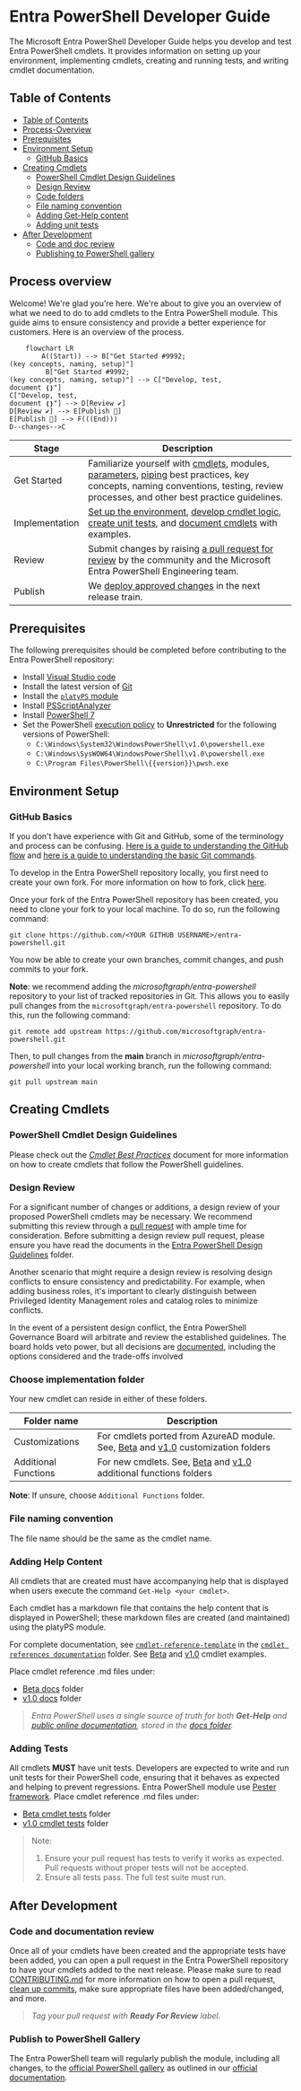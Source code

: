 # Entra PowerShell Developer Guide

The Microsoft Entra PowerShell Developer Guide helps you develop and test Entra PowerShell cmdlets. It provides information on setting up your environment, implementing cmdlets, creating and running tests, and writing cmdlet documentation.

## Table of Contents

- [Table of Contents](#table-of-contents)
- [Process-Overview](#process-overview)
- [Prerequisites](#prerequisites)
- [Environment Setup](#environment-setup)
  - [GitHub Basics](#github-basics)
- [Creating Cmdlets](#creating-cmdlets)
  - [PowerShell Cmdlet Design Guidelines](#powershell-cmdlet-design-guidelines)
  - [Design Review](#design-review)
  - [Code folders](#choose-implementation-folder)
  - [File naming convention](#file-naming-convention)
  - [Adding Get-Help content](#adding-help-content)
  - [Adding unit tests](#adding-tests)
- [After Development](#after-development)
  - [Code and doc review](#code-and-documentation-review)
  - [Publishing to PowerShell gallery](#publish-to-powershell-gallery)

## Process overview

Welcome! We're glad you're here. We're about to give you an overview of what we need to do to add cmdlets to the Entra PowerShell module. This guide aims to ensure consistency and provide a better experience for customers. Here is an overview of the process.

```mermaid
    flowchart LR
        A((Start)) --> B["Get Started #9992;
(key concepts, naming, setup)"]
         B["Get Started #9992;
(key concepts, naming, setup)"] --> C["Develop, test,
document ❴❵"]
C["Develop, test,
document ❴❵"] --> D[Review ✔]
D[Review ✔] --> E[Publish 🚀]
E[Publish 🚀] --> F(((End)))
D--changes-->C

```

| Stage          | Description                                                                                                                                                                                                                                                                                                                        |
| -------------- | ---------------------------------------------------------------------------------------------------------------------------------------------------------------------------------------------------------------------------------------------------------------------------------------------------------------------------------- |
| Get Started    | Familiarize yourself with [cmdlets][cmdlet-best-practices], modules, [parameters](./design-guidelines/parameter-best-practices.md), [piping](./design-guidelines/piping-best-practices.md) best practices, key concepts, naming conventions, testing, review processes, and other best practice guidelines. |
| Implementation | [Set up the environment](#environment-setup), [develop cmdlet logic](#creating-cmdlets), [create unit tests](#adding-tests), and [document cmdlets](#adding-help-content) with examples.                                                                                                                                                                                                                             |
| Review         | Submit changes by raising [a pull request for review](#code-and-documentation-review) by the community and the Microsoft Entra PowerShell Engineering team.                                                                                                                                                                                                          |
| Publish        | We [deploy approved changes](#publish-to-powershell-gallery) in the next release train.                                                                                                                                                                                                                                                                              |

## Prerequisites

The following prerequisites should be completed before contributing to the Entra PowerShell repository:

- Install [Visual Studio code][vscode]
- Install the latest version of [Git][git-download]
- Install the [`platyPS` module](help-generation.md#Installing-platyPS)
- Install [PSScriptAnalyzer][script-analyzer]
- Install [PowerShell 7][powershell7]
- Set the PowerShell [execution policy][set-execution-policy] to **Unrestricted** for the following versions of PowerShell:
  - `C:\Windows\System32\WindowsPowerShell\v1.0\powershell.exe`
  - `C:\Windows\SysWOW64\WindowsPowerShell\v1.0\powershell.exe`
  - `C:\Program Files\PowerShell\{{version}}\pwsh.exe`

## Environment Setup

### GitHub Basics

If you don't have experience with Git and GitHub, some of the terminology and process can be confusing. [Here is a guide to understanding the GitHub flow][git-workflow] and [here is a guide to understanding the basic Git commands][git-cheat-sheet].

To develop in the Entra PowerShell repository locally, you first need to create your own fork. For more information on how to fork, click [here][git-forking].

Once your fork of the Entra PowerShell repository has been created, you need to clone your fork to your local machine. To do so, run the following command:

```git
git clone https://github.com/<YOUR GITHUB USERNAME>/entra-powershell.git
```

You now be able to create your own branches, commit changes, and push commits to your fork.

**Note**: we recommend adding the _microsoftgraph/entra-powershell_ repository to your list of tracked repositories in Git. This allows you to easily pull changes from the `microsoftgraph/entra-powershell` repository. To do this, run the following command:

```git
git remote add upstream https://github.com/microsoftgraph/entra-powershell.git
```

Then, to pull changes from the **main** branch in _microsoftgraph/entra-powershell_ into your local working branch, run the following command:

```git
git pull upstream main
```

## Creating Cmdlets

### PowerShell Cmdlet Design Guidelines

Please check out the [_Cmdlet Best Practices_][cmdlet-best-practices] document for more information on how to create cmdlets that follow the PowerShell guidelines.

### Design Review

For a significant number of changes or additions, a design review of your proposed PowerShell cmdlets may be necessary. We recommend submitting this review through a [pull request][pull-request] with ample time for consideration. Before submitting a design review pull request, please ensure you have read the documents in the [Entra PowerShell Design Guidelines](./design-guidelines/README.md) folder.

Another scenario that might require a design review is resolving design conflicts to ensure consistency and predictability. For example, when adding business roles, it's important to clearly distinguish between Privileged Identity Management roles and catalog roles to minimize conflicts.

In the event of a persistent design conflict, the Entra PowerShell Governance Board will arbitrate and review the established guidelines. The board holds veto power, but all decisions are [documented](https://github.com/microsoftgraph/entra-powershell/discussions), including the options considered and the trade-offs involved

### Choose implementation folder

Your new cmdlet can reside in either of these folders.

| Folder name          | Description                                                                                                                                                                                                                                                                                                              |
| -------------------- | ------------------------------------------------------------------------------------------------------------------------------------------------------------------------------------------------------------------------------------------------------------------------------------------------------------------------ |
| Customizations       | For cmdlets ported from AzureAD module. See, [Beta][Beta-customizations] and [v1.0][GA-customizations] customization folders |
| Additional Functions | For new cmdlets. See, [Beta][Beta-Additional-functions] and [v1.0][GA-additional-functions] additional functions folders       |

**Note**: If unsure, choose `Additional Functions` folder.

### File naming convention

The file name should be the same as the cmdlet name.

### Adding Help Content

All cmdlets that are created must have accompanying help that is displayed when users execute the command `Get-Help <your cmdlet>`.

Each cmdlet has a markdown file that contains the help content that is displayed in PowerShell; these markdown files are created (and maintained) using the platyPS module.

For complete documentation, see [`cmdlet-reference-template`][cmdlet-reference-template] in the [`cmdlet references documentation`](./cmdlet-references-documentation/) folder. See [Beta][Beta-cmdlet-example] and [v1.0][GA-cmdlet-example] cmdlet examples.

Place cmdlet reference .md files under:

- [Beta docs](./../module/docs/entra-powershell-beta/) folder
- [v1.0 docs](./../module/docs/entra-powershell-v1.0/) folder

> _Entra PowerShell uses a single source of truth for both **Get-Help** and [public online documentation][cmdlet-references], stored in the [docs folder][docs-folder]._

### Adding Tests

All cmdlets **MUST** have unit tests. Developers are expected to write and run unit tests for their PowerShell code, ensuring that it behaves as expected and helping to prevent regressions. Entra PowerShell module use [Pester framework][pester-framework].
Place cmdlet reference .md files under:

- [Beta cmdlet tests](./../test/module/EntraBeta/) folder
- [v1.0 cmdlet tests](./../test/module/Entra/) folder

> Note:
>
> 1. Ensure your pull request has tests to verify it works as expected. Pull requests without proper tests will not be accepted.
> 1. Ensure all tests pass. The full test suite must run.

## After Development

### Code and documentation review

Once all of your cmdlets have been created and the appropriate tests have been added, you can open a pull request in the Entra PowerShell repository to have your cmdlets added to the next release. Please make sure to read [CONTRIBUTING.md](../CONTRIBUTING.md) for more information on how to open a pull request, [clean up commits](./../development-docs/design-guidelines/cleaning-up-commits.md), make sure appropriate files have been added/changed, and more.

> _Tag your pull request with **Ready For Review** label._

### Publish to PowerShell Gallery

The Entra PowerShell team will regularly publish the module, including all changes, to the [official PowerShell gallery][powershell-gallery] as outlined in our [official documentation][release-cadence].

[git-cheat-sheet]: https://education.github.com/git-cheat-sheet-education.pdf
[set-execution-policy]: https://learn.microsoft.com/powershell/module/microsoft.powershell.security/set-executionpolicy
[powershell7]: https://github.com/PowerShell/PowerShell/releases/latest
[script-analyzer]: https://github.com/PowerShell/PSScriptAnalyzer#installation
[git-download]: https://git-scm.com/downloads
[vscode]: https://code.visualstudio.com/docs/setup/setup-overview
[git-workflow]: https://guides.github.com/introduction/flow/
[git-forking]: https://guides.github.com/activities/forking/
[pull-request]: https://github.com/microsoftgraph/entra-powershell/pulls
[release-cadence]: https://learn.microsoft.com/powershell/entra-powershell/entraps-versioning-release-cadence
[powershell-gallery]: https://aka.ms/EntraPSGallery
[GA-additional-functions]: https://github.com/microsoftgraph/entra-powershell/tree/main-stevemutungi-dev-docs/module/Entra/AdditionalFunctions
[Beta-Additional-functions]: https://github.com/microsoftgraph/entra-powershell/tree/main-stevemutungi-dev-docs/module/EntraBeta/AdditionalFunctions
[GA-customizations]: https://github.com/microsoftgraph/entra-powershell/tree/main-stevemutungi-dev-docs/module/Entra/customizations
[Beta-customizations]: https://github.com/microsoftgraph/entra-powershell/tree/main-stevemutungi-dev-docs/module/EntraBeta/customizations
[cmdlet-best-practices]: ./design-guidelines/cmdlet-best-practices.md
[pester-framework]: https://pester.dev
[GA-cmdlet-example]: ./cmdlet-references-documentation/cmdlet-reference-example.md
[Beta-cmdlet-example]: ./cmdlet-references-documentation/cmdlet-reference-example-beta.md
[cmdlet-reference-template]: ./cmdlet-references-documentation/cmdlet-reference-template.md
[cmdlet-references]: https://learn.microsoft.com/powershell/module/microsoft.graph.entra
[docs-folder]: https://github.com/microsoftgraph/entra-powershell/tree/main/module/docs
